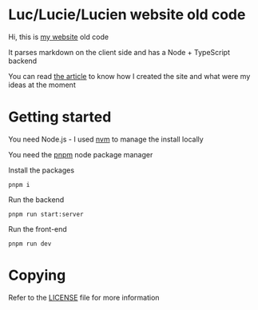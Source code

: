 # Luc/Lucie/Lucien website old code

Hi, this is [my website](https://lucdev.net) old code

It parses markdown on the client side and has a Node + TypeScript backend

You can read [the article](https://lucdev.net/blog/20220928-hello-world/) to know how I created the site and what were my ideas at the moment

# Getting started

You need Node.js - I used [nvm](https://github.com/nvm-sh/nvm) to manage the install locally

You need the [pnpm](https://pnpm.io/) node package manager

Install the packages

    pnpm i

Run the backend

    pnpm run start:server

Run the front-end

    pnpm run dev

# Copying

Refer to the [LICENSE](./LICENSE) file for more information
